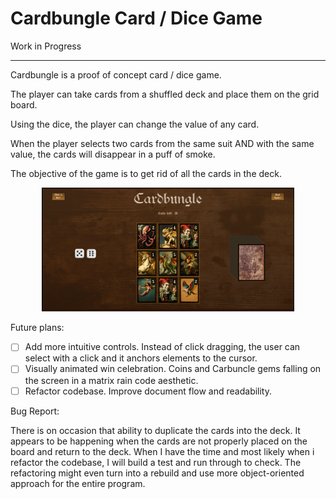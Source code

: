 ﻿# Cardbungle Card / Dice Game

Work in Progress

---

Cardbungle is a proof of concept card / dice game.

The player can take cards from a shuffled deck and place them on the grid board.

Using the dice, the player can change the value of any card.

When the player selects two cards from the same suit AND with the same value, the cards will disappear in a puff of smoke.

The objective of the game is to get rid of all the cards in the deck.

<p align="center" width="100%">
    <img src="./cardbungle.png" width="80%">
</p>

Future plans:

- [ ] Add more intuitive controls. Instead of click dragging, the user can select with a click and it anchors elements to the cursor.
- [ ] Visually animated win celebration. Coins and Carbuncle gems falling on the screen in a matrix rain code aesthetic.
- [ ] Refactor codebase. Improve document flow and readability.

Bug Report:

There is on occasion that ability to duplicate the cards into the deck. It appears to be happening when the cards are not properly placed on the board and return to the deck. When I have the time and most likely when i refactor the codebase, I will build a test and run through to check. The refactoring might even turn into a rebuild and use more object-oriented approach for the entire program.
